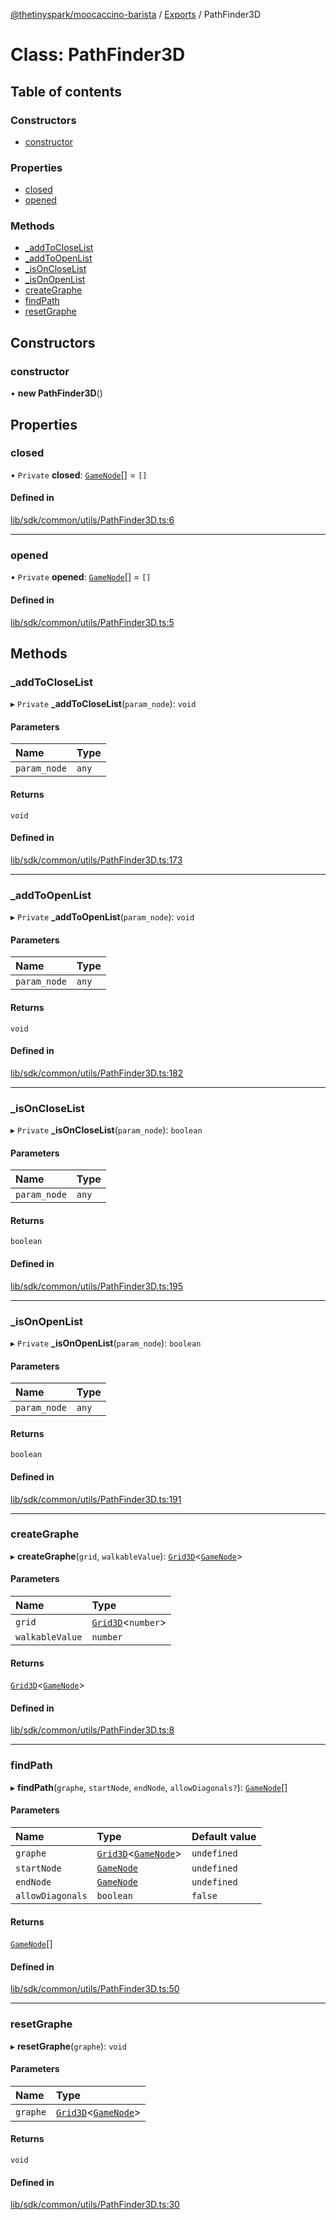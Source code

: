 [@thetinyspark/moocaccino-barista](../README.md) / [Exports](../modules.md) / PathFinder3D

# Class: PathFinder3D

## Table of contents

### Constructors

- [constructor](PathFinder3D.md#constructor)

### Properties

- [closed](PathFinder3D.md#closed)
- [opened](PathFinder3D.md#opened)

### Methods

- [\_addToCloseList](PathFinder3D.md#_addtocloselist)
- [\_addToOpenList](PathFinder3D.md#_addtoopenlist)
- [\_isOnCloseList](PathFinder3D.md#_isoncloselist)
- [\_isOnOpenList](PathFinder3D.md#_isonopenlist)
- [createGraphe](PathFinder3D.md#creategraphe)
- [findPath](PathFinder3D.md#findpath)
- [resetGraphe](PathFinder3D.md#resetgraphe)

## Constructors

### constructor

• **new PathFinder3D**()

## Properties

### closed

• `Private` **closed**: [`GameNode`](GameNode.md)[] = `[]`

#### Defined in

[lib/sdk/common/utils/PathFinder3D.ts:6](https://github.com/thetinyspark/barista/blob/f0ed0f6e/lib/sdk/common/utils/PathFinder3D.ts#L6)

___

### opened

• `Private` **opened**: [`GameNode`](GameNode.md)[] = `[]`

#### Defined in

[lib/sdk/common/utils/PathFinder3D.ts:5](https://github.com/thetinyspark/barista/blob/f0ed0f6e/lib/sdk/common/utils/PathFinder3D.ts#L5)

## Methods

### \_addToCloseList

▸ `Private` **_addToCloseList**(`param_node`): `void`

#### Parameters

| Name | Type |
| :------ | :------ |
| `param_node` | `any` |

#### Returns

`void`

#### Defined in

[lib/sdk/common/utils/PathFinder3D.ts:173](https://github.com/thetinyspark/barista/blob/f0ed0f6e/lib/sdk/common/utils/PathFinder3D.ts#L173)

___

### \_addToOpenList

▸ `Private` **_addToOpenList**(`param_node`): `void`

#### Parameters

| Name | Type |
| :------ | :------ |
| `param_node` | `any` |

#### Returns

`void`

#### Defined in

[lib/sdk/common/utils/PathFinder3D.ts:182](https://github.com/thetinyspark/barista/blob/f0ed0f6e/lib/sdk/common/utils/PathFinder3D.ts#L182)

___

### \_isOnCloseList

▸ `Private` **_isOnCloseList**(`param_node`): `boolean`

#### Parameters

| Name | Type |
| :------ | :------ |
| `param_node` | `any` |

#### Returns

`boolean`

#### Defined in

[lib/sdk/common/utils/PathFinder3D.ts:195](https://github.com/thetinyspark/barista/blob/f0ed0f6e/lib/sdk/common/utils/PathFinder3D.ts#L195)

___

### \_isOnOpenList

▸ `Private` **_isOnOpenList**(`param_node`): `boolean`

#### Parameters

| Name | Type |
| :------ | :------ |
| `param_node` | `any` |

#### Returns

`boolean`

#### Defined in

[lib/sdk/common/utils/PathFinder3D.ts:191](https://github.com/thetinyspark/barista/blob/f0ed0f6e/lib/sdk/common/utils/PathFinder3D.ts#L191)

___

### createGraphe

▸ **createGraphe**(`grid`, `walkableValue`): [`Grid3D`](Grid3D.md)<[`GameNode`](GameNode.md)\>

#### Parameters

| Name | Type |
| :------ | :------ |
| `grid` | [`Grid3D`](Grid3D.md)<`number`\> |
| `walkableValue` | `number` |

#### Returns

[`Grid3D`](Grid3D.md)<[`GameNode`](GameNode.md)\>

#### Defined in

[lib/sdk/common/utils/PathFinder3D.ts:8](https://github.com/thetinyspark/barista/blob/f0ed0f6e/lib/sdk/common/utils/PathFinder3D.ts#L8)

___

### findPath

▸ **findPath**(`graphe`, `startNode`, `endNode`, `allowDiagonals?`): [`GameNode`](GameNode.md)[]

#### Parameters

| Name | Type | Default value |
| :------ | :------ | :------ |
| `graphe` | [`Grid3D`](Grid3D.md)<[`GameNode`](GameNode.md)\> | `undefined` |
| `startNode` | [`GameNode`](GameNode.md) | `undefined` |
| `endNode` | [`GameNode`](GameNode.md) | `undefined` |
| `allowDiagonals` | `boolean` | `false` |

#### Returns

[`GameNode`](GameNode.md)[]

#### Defined in

[lib/sdk/common/utils/PathFinder3D.ts:50](https://github.com/thetinyspark/barista/blob/f0ed0f6e/lib/sdk/common/utils/PathFinder3D.ts#L50)

___

### resetGraphe

▸ **resetGraphe**(`graphe`): `void`

#### Parameters

| Name | Type |
| :------ | :------ |
| `graphe` | [`Grid3D`](Grid3D.md)<[`GameNode`](GameNode.md)\> |

#### Returns

`void`

#### Defined in

[lib/sdk/common/utils/PathFinder3D.ts:30](https://github.com/thetinyspark/barista/blob/f0ed0f6e/lib/sdk/common/utils/PathFinder3D.ts#L30)
